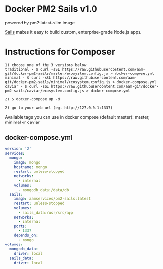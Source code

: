 Docker PM2 Sails v1.0
========
powered by pm2:latest-slim image

[Sails][1] makes it easy to build custom, enterprise-grade Node.js apps.


Instructions for Composer
========

```
1) choose one of the 3 versions below
traditional - $ curl -sSL https://raw.githubusercontent.com/aam-git/docker-pm2-sails/master/ecosystem.config.js > docker-compose.yml
minimal - $ curl -sSL https://raw.githubusercontent.com/aam-git/docker-pm2-sails/minimal/ecosystem.config.js > docker-compose.yml
caviar - $ curl -sSL https://raw.githubusercontent.com/aam-git/docker-pm2-sails/caviar/ecosystem.config.js > docker-compose.yml

2) $ docker-compose up -d

2) go to your web url (eg. http://127.0.0.1:1337)
```


Available tags you can use in docker compose (default master): master, minimal or caviar

## docker-compose.yml

```yaml
version: '2'
services:
  mongo:
    image: mongo
    hostname: mongo
    restart: unless-stopped
    networks:
      - internal
    volumes:
      - mongodb_data:/data/db
  sails:
    image: aamservices/pm2-sails:latest
    restart: unless-stopped
    volumes:
      - sails_data:/usr/src/app
    networks:
      - internal
    ports:
      - 1337
    depends_on:
      - mongo
volumes:
  mongodb_data:
    driver: local
  sails_data:
    driver: local
```


[1]: https://sailsjs.com
